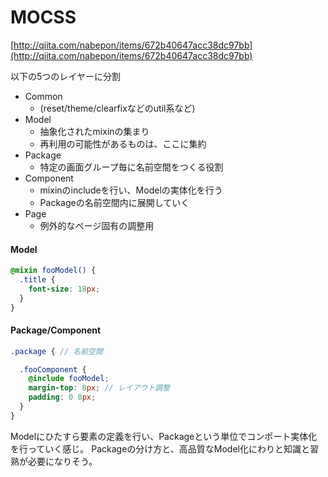 # MOCSS

[http://qiita.com/nabepon/items/672b40647acc38dc97bb](http://qiita.com/nabepon/items/672b40647acc38dc97bb)

以下の5つのレイヤーに分割

- Common
  - (reset/theme/clearfixなどのutil系など)
- Model
  - 抽象化されたmixinの集まり
  - 再利用の可能性があるものは、ここに集約
- Package
  - 特定の画面グループ毎に名前空間をつくる役割
- Component
  - mixinのincludeを行い、Modelの実体化を行う
  - Packageの名前空間内に展開していく
- Page
  - 例外的なページ固有の調整用

#### Model

```scss
@mixin fooModel() {
  .title {
    font-size: 18px;
  }
}
```

#### Package/Component

```scss
.package { // 名前空間

  .fooComponent {
    @include fooModel;
    margin-top: 8px; // レイアウト調整
    padding: 0 8px;
  }
}
```

Modelにひたすら要素の定義を行い、Packageという単位でコンポート実体化を行っていく感じ。
Packageの分け方と、高品質なModel化にわりと知識と習熟が必要になりそう。

